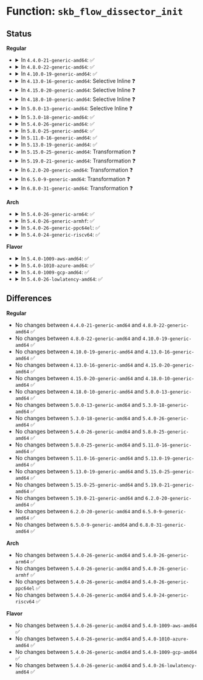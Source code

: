 # Function: <code>skb_flow_dissector_init</code>

## Status
<b>Regular</b>
<ul>
<li>
<details>
<summary>In <code>4.4.0-21-generic-amd64</code>: ✅</summary>

```c
void skb_flow_dissector_init(struct flow_dissector * flow_dissector, const struct flow_dissector_key * key, unsigned int key_count)
```

```json
{
  "name": "skb_flow_dissector_init",
  "collision_type": "Unique Global",
  "inline_type": "No",
  "funcs": [
    {
      "addr": 18446744071586256336,
      "name": "skb_flow_dissector_init",
      "external": true,
      "loc": "net/core/flow_dissector.c:41",
      "file": "net/core/flow_dissector.c",
      "inline": "seen, unknown",
      "caller_inline": [],
      "caller_func": [
        "net/core/flow_dissector.c:init_default_flow_dissectors",
        "net/core/flow_dissector.c:init_default_flow_dissectors"
      ]
    }
  ],
  "symbols": [
    {
      "addr": 18446744071586256336,
      "name": "skb_flow_dissector_init",
      "section": ".text",
      "bind": "STB_GLOBAL",
      "size": 166
    }
  ]
}
```
</details>
</li>
<li>
<details>
<summary>In <code>4.8.0-22-generic-amd64</code>: ✅</summary>

```c
void skb_flow_dissector_init(struct flow_dissector * flow_dissector, const struct flow_dissector_key * key, unsigned int key_count)
```

```json
{
  "name": "skb_flow_dissector_init",
  "collision_type": "Unique Global",
  "inline_type": "No",
  "funcs": [
    {
      "addr": 18446744071586680592,
      "name": "skb_flow_dissector_init",
      "external": true,
      "loc": "net/core/flow_dissector.c:28",
      "file": "net/core/flow_dissector.c",
      "inline": "seen, unknown",
      "caller_inline": [],
      "caller_func": [
        "net/core/flow_dissector.c:init_default_flow_dissectors",
        "net/core/flow_dissector.c:init_default_flow_dissectors",
        "net/core/flow_dissector.c:init_default_flow_dissectors"
      ]
    }
  ],
  "symbols": [
    {
      "addr": 18446744071586680592,
      "name": "skb_flow_dissector_init",
      "section": ".text",
      "bind": "STB_GLOBAL",
      "size": 166
    }
  ]
}
```
</details>
</li>
<li>
<details>
<summary>In <code>4.10.0-19-generic-amd64</code>: ✅</summary>

```c
void skb_flow_dissector_init(struct flow_dissector * flow_dissector, const struct flow_dissector_key * key, unsigned int key_count)
```

```json
{
  "name": "skb_flow_dissector_init",
  "collision_type": "Unique Global",
  "inline_type": "No",
  "funcs": [
    {
      "addr": 18446744071586865248,
      "name": "skb_flow_dissector_init",
      "external": true,
      "loc": "net/core/flow_dissector.c:30",
      "file": "net/core/flow_dissector.c",
      "inline": "seen, unknown",
      "caller_inline": [],
      "caller_func": [
        "net/core/flow_dissector.c:init_default_flow_dissectors",
        "net/core/flow_dissector.c:init_default_flow_dissectors",
        "net/core/flow_dissector.c:init_default_flow_dissectors"
      ]
    }
  ],
  "symbols": [
    {
      "addr": 18446744071586865248,
      "name": "skb_flow_dissector_init",
      "section": ".text",
      "bind": "STB_GLOBAL",
      "size": 175
    }
  ]
}
```
</details>
</li>
<li>
<details>
<summary>In <code>4.13.0-16-generic-amd64</code>: Selective Inline ❓</summary>

```c
void skb_flow_dissector_init(struct flow_dissector * flow_dissector, const struct flow_dissector_key * key, unsigned int key_count)
```

```json
{
  "name": "skb_flow_dissector_init",
  "collision_type": "Unique Global",
  "inline_type": "Selective",
  "funcs": [
    {
      "addr": 18446744071586990352,
      "name": "skb_flow_dissector_init",
      "external": true,
      "loc": "net/core/flow_dissector.c:31",
      "file": "net/core/flow_dissector.c",
      "inline": "not declared, inlined",
      "caller_inline": [],
      "caller_func": [
        "net/core/flow_dissector.c:init_default_flow_dissectors",
        "net/core/flow_dissector.c:init_default_flow_dissectors",
        "net/core/flow_dissector.c:init_default_flow_dissectors"
      ]
    }
  ],
  "symbols": [
    {
      "addr": 18446744071586990352,
      "name": "skb_flow_dissector_init",
      "section": ".text",
      "bind": "STB_GLOBAL",
      "size": 175
    }
  ]
}
```
</details>
</li>
<li>
<details>
<summary>In <code>4.15.0-20-generic-amd64</code>: Selective Inline ❓</summary>

```c
void skb_flow_dissector_init(struct flow_dissector * flow_dissector, const struct flow_dissector_key * key, unsigned int key_count)
```

```json
{
  "name": "skb_flow_dissector_init",
  "collision_type": "Unique Global",
  "inline_type": "Selective",
  "funcs": [
    {
      "addr": 18446744071587488288,
      "name": "skb_flow_dissector_init",
      "external": true,
      "loc": "net/core/flow_dissector.c:34",
      "file": "net/core/flow_dissector.c",
      "inline": "not declared, inlined",
      "caller_inline": [],
      "caller_func": [
        "net/core/flow_dissector.c:init_default_flow_dissectors",
        "net/core/flow_dissector.c:init_default_flow_dissectors",
        "net/core/flow_dissector.c:init_default_flow_dissectors"
      ]
    }
  ],
  "symbols": [
    {
      "addr": 18446744071587488288,
      "name": "skb_flow_dissector_init",
      "section": ".text",
      "bind": "STB_GLOBAL",
      "size": 175
    }
  ]
}
```
</details>
</li>
<li>
<details>
<summary>In <code>4.18.0-10-generic-amd64</code>: Selective Inline ❓</summary>

```c
void skb_flow_dissector_init(struct flow_dissector * flow_dissector, const struct flow_dissector_key * key, unsigned int key_count)
```

```json
{
  "name": "skb_flow_dissector_init",
  "collision_type": "Unique Global",
  "inline_type": "Selective",
  "funcs": [
    {
      "addr": 18446744071587793536,
      "name": "skb_flow_dissector_init",
      "external": true,
      "loc": "net/core/flow_dissector.c:35",
      "file": "net/core/flow_dissector.c",
      "inline": "not declared, inlined",
      "caller_inline": [],
      "caller_func": [
        "net/core/flow_dissector.c:init_default_flow_dissectors",
        "net/core/flow_dissector.c:init_default_flow_dissectors",
        "net/core/flow_dissector.c:init_default_flow_dissectors"
      ]
    }
  ],
  "symbols": [
    {
      "addr": 18446744071587793536,
      "name": "skb_flow_dissector_init",
      "section": ".text",
      "bind": "STB_GLOBAL",
      "size": 176
    }
  ]
}
```
</details>
</li>
<li>
<details>
<summary>In <code>5.0.0-13-generic-amd64</code>: Selective Inline ❓</summary>

```c
void skb_flow_dissector_init(struct flow_dissector * flow_dissector, const struct flow_dissector_key * key, unsigned int key_count)
```

```json
{
  "name": "skb_flow_dissector_init",
  "collision_type": "Unique Global",
  "inline_type": "Selective",
  "funcs": [
    {
      "addr": 18446744071587927648,
      "name": "skb_flow_dissector_init",
      "external": true,
      "loc": "net/core/flow_dissector.c:38",
      "file": "net/core/flow_dissector.c",
      "inline": "not declared, inlined",
      "caller_inline": [],
      "caller_func": [
        "net/core/flow_dissector.c:init_default_flow_dissectors",
        "net/core/flow_dissector.c:init_default_flow_dissectors",
        "net/core/flow_dissector.c:init_default_flow_dissectors"
      ]
    }
  ],
  "symbols": [
    {
      "addr": 18446744071587927648,
      "name": "skb_flow_dissector_init",
      "section": ".text",
      "bind": "STB_GLOBAL",
      "size": 176
    }
  ]
}
```
</details>
</li>
<li>
<details>
<summary>In <code>5.3.0-18-generic-amd64</code>: ✅</summary>

```c
void skb_flow_dissector_init(struct flow_dissector * flow_dissector, const struct flow_dissector_key * key, unsigned int key_count)
```

```json
{
  "name": "skb_flow_dissector_init",
  "collision_type": "Unique Global",
  "inline_type": "No",
  "funcs": [
    {
      "addr": 18446744071588235168,
      "name": "skb_flow_dissector_init",
      "external": true,
      "loc": "net/core/flow_dissector.c:43",
      "file": "net/core/flow_dissector.c",
      "inline": "seen, unknown",
      "caller_inline": [],
      "caller_func": [
        "net/core/flow_dissector.c:init_default_flow_dissectors",
        "net/core/flow_dissector.c:init_default_flow_dissectors",
        "net/core/flow_dissector.c:init_default_flow_dissectors"
      ]
    }
  ],
  "symbols": [
    {
      "addr": 18446744071588235168,
      "name": "skb_flow_dissector_init",
      "section": ".text",
      "bind": "STB_GLOBAL",
      "size": 146
    }
  ]
}
```
</details>
</li>
<li>
<details>
<summary>In <code>5.4.0-26-generic-amd64</code>: ✅</summary>

```c
void skb_flow_dissector_init(struct flow_dissector * flow_dissector, const struct flow_dissector_key * key, unsigned int key_count)
```

```json
{
  "name": "skb_flow_dissector_init",
  "collision_type": "Unique Global",
  "inline_type": "No",
  "funcs": [
    {
      "addr": 18446744071588439888,
      "name": "skb_flow_dissector_init",
      "external": true,
      "loc": "net/core/flow_dissector.c:43",
      "file": "net/core/flow_dissector.c",
      "inline": "seen, unknown",
      "caller_inline": [],
      "caller_func": [
        "net/core/flow_dissector.c:init_default_flow_dissectors",
        "net/core/flow_dissector.c:init_default_flow_dissectors",
        "net/core/flow_dissector.c:init_default_flow_dissectors"
      ]
    }
  ],
  "symbols": [
    {
      "addr": 18446744071588439888,
      "name": "skb_flow_dissector_init",
      "section": ".text",
      "bind": "STB_GLOBAL",
      "size": 146
    }
  ]
}
```
</details>
</li>
<li>
<details>
<summary>In <code>5.8.0-25-generic-amd64</code>: ✅</summary>

```c
void skb_flow_dissector_init(struct flow_dissector * flow_dissector, const struct flow_dissector_key * key, unsigned int key_count)
```

```json
{
  "name": "skb_flow_dissector_init",
  "collision_type": "Unique Global",
  "inline_type": "No",
  "funcs": [
    {
      "addr": 18446744071589308176,
      "name": "skb_flow_dissector_init",
      "external": true,
      "loc": "net/core/flow_dissector.c:42",
      "file": "net/core/flow_dissector.c",
      "inline": "seen, unknown",
      "caller_inline": [],
      "caller_func": [
        "net/core/flow_dissector.c:init_default_flow_dissectors",
        "net/core/flow_dissector.c:init_default_flow_dissectors",
        "net/core/flow_dissector.c:init_default_flow_dissectors"
      ]
    }
  ],
  "symbols": [
    {
      "addr": 18446744071589308176,
      "name": "skb_flow_dissector_init",
      "section": ".text",
      "bind": "STB_GLOBAL",
      "size": 141
    }
  ]
}
```
</details>
</li>
<li>
<details>
<summary>In <code>5.11.0-16-generic-amd64</code>: ✅</summary>

```c
void skb_flow_dissector_init(struct flow_dissector * flow_dissector, const struct flow_dissector_key * key, unsigned int key_count)
```

```json
{
  "name": "skb_flow_dissector_init",
  "collision_type": "Unique Global",
  "inline_type": "No",
  "funcs": [
    {
      "addr": 18446744071589307168,
      "name": "skb_flow_dissector_init",
      "external": true,
      "loc": "net/core/flow_dissector.c:42",
      "file": "net/core/flow_dissector.c",
      "inline": "seen, unknown",
      "caller_inline": [],
      "caller_func": [
        "net/core/flow_dissector.c:init_default_flow_dissectors",
        "net/core/flow_dissector.c:init_default_flow_dissectors",
        "net/core/flow_dissector.c:init_default_flow_dissectors"
      ]
    }
  ],
  "symbols": [
    {
      "addr": 18446744071589307168,
      "name": "skb_flow_dissector_init",
      "section": ".text",
      "bind": "STB_GLOBAL",
      "size": 141
    }
  ]
}
```
</details>
</li>
<li>
<details>
<summary>In <code>5.13.0-19-generic-amd64</code>: ✅</summary>

```c
void skb_flow_dissector_init(struct flow_dissector * flow_dissector, const struct flow_dissector_key * key, unsigned int key_count)
```

```json
{
  "name": "skb_flow_dissector_init",
  "collision_type": "Unique Global",
  "inline_type": "No",
  "funcs": [
    {
      "addr": 18446744071589201152,
      "name": "skb_flow_dissector_init",
      "external": true,
      "loc": "net/core/flow_dissector.c:43",
      "file": "net/core/flow_dissector.c",
      "inline": "seen, unknown",
      "caller_inline": [],
      "caller_func": [
        "net/core/flow_dissector.c:init_default_flow_dissectors",
        "net/core/flow_dissector.c:init_default_flow_dissectors",
        "net/core/flow_dissector.c:init_default_flow_dissectors"
      ]
    }
  ],
  "symbols": [
    {
      "addr": 18446744071589201152,
      "name": "skb_flow_dissector_init",
      "section": ".text",
      "bind": "STB_GLOBAL",
      "size": 141
    }
  ]
}
```
</details>
</li>
<li>
<details>
<summary>In <code>5.15.0-25-generic-amd64</code>: Transformation ❓</summary>

```c
void skb_flow_dissector_init(struct flow_dissector * flow_dissector, const struct flow_dissector_key * key, unsigned int key_count)
```

```json
{
  "name": "skb_flow_dissector_init",
  "collision_type": "Unique Global",
  "inline_type": "No",
  "funcs": [
    {
      "addr": 0,
      "name": "skb_flow_dissector_init",
      "external": true,
      "loc": "net/core/flow_dissector.c:43",
      "file": "net/core/flow_dissector.c",
      "inline": "seen, unknown",
      "caller_inline": [],
      "caller_func": [
        "net/core/flow_dissector.c:init_default_flow_dissectors",
        "net/core/flow_dissector.c:init_default_flow_dissectors",
        "net/core/flow_dissector.c:init_default_flow_dissectors"
      ]
    }
  ],
  "symbols": [
    {
      "addr": 18446744071592695410,
      "name": "skb_flow_dissector_init.cold",
      "section": ".text",
      "bind": "STB_LOCAL",
      "size": 77
    },
    {
      "addr": 18446744071589924736,
      "name": "skb_flow_dissector_init",
      "section": ".text",
      "bind": "STB_GLOBAL",
      "size": 177
    }
  ]
}
```
</details>
</li>
<li>
<details>
<summary>In <code>5.19.0-21-generic-amd64</code>: Transformation ❓</summary>

```c
void skb_flow_dissector_init(struct flow_dissector * flow_dissector, const struct flow_dissector_key * key, unsigned int key_count)
```

```json
{
  "name": "skb_flow_dissector_init",
  "collision_type": "Unique Global",
  "inline_type": "No",
  "funcs": [
    {
      "addr": 0,
      "name": "skb_flow_dissector_init",
      "external": true,
      "loc": "net/core/flow_dissector.c:45",
      "file": "net/core/flow_dissector.c",
      "inline": "seen, unknown",
      "caller_inline": [],
      "caller_func": [
        "net/core/flow_dissector.c:init_default_flow_dissectors",
        "net/core/flow_dissector.c:init_default_flow_dissectors",
        "net/core/flow_dissector.c:init_default_flow_dissectors"
      ]
    }
  ],
  "symbols": [
    {
      "addr": 18446744071594580993,
      "name": "skb_flow_dissector_init.cold",
      "section": ".text",
      "bind": "STB_LOCAL",
      "size": 77
    },
    {
      "addr": 18446744071591456832,
      "name": "skb_flow_dissector_init",
      "section": ".text",
      "bind": "STB_GLOBAL",
      "size": 191
    }
  ]
}
```
</details>
</li>
<li>
<details>
<summary>In <code>6.2.0-20-generic-amd64</code>: Transformation ❓</summary>

```c
void skb_flow_dissector_init(struct flow_dissector * flow_dissector, const struct flow_dissector_key * key, unsigned int key_count)
```

```json
{
  "name": "skb_flow_dissector_init",
  "collision_type": "Unique Global",
  "inline_type": "No",
  "funcs": [
    {
      "addr": 0,
      "name": "skb_flow_dissector_init",
      "external": true,
      "loc": "net/core/flow_dissector.c:45",
      "file": "net/core/flow_dissector.c",
      "inline": "seen, unknown",
      "caller_inline": [],
      "caller_func": [
        "net/core/flow_dissector.c:init_default_flow_dissectors",
        "net/core/flow_dissector.c:init_default_flow_dissectors",
        "net/core/flow_dissector.c:init_default_flow_dissectors"
      ]
    }
  ],
  "symbols": [
    {
      "addr": 18446744071596322881,
      "name": "skb_flow_dissector_init.cold",
      "section": ".text",
      "bind": "STB_LOCAL",
      "size": 77
    },
    {
      "addr": 18446744071593224816,
      "name": "skb_flow_dissector_init",
      "section": ".text",
      "bind": "STB_GLOBAL",
      "size": 191
    }
  ]
}
```
</details>
</li>
<li>
<details>
<summary>In <code>6.5.0-9-generic-amd64</code>: Transformation ❓</summary>

```c
void skb_flow_dissector_init(struct flow_dissector * flow_dissector, const struct flow_dissector_key * key, unsigned int key_count)
```

```json
{
  "name": "skb_flow_dissector_init",
  "collision_type": "Unique Global",
  "inline_type": "No",
  "funcs": [
    {
      "addr": 0,
      "name": "skb_flow_dissector_init",
      "external": true,
      "loc": "net/core/flow_dissector.c:46",
      "file": "net/core/flow_dissector.c",
      "inline": "seen, unknown",
      "caller_inline": [],
      "caller_func": [
        "net/core/flow_dissector.c:init_default_flow_dissectors",
        "net/core/flow_dissector.c:init_default_flow_dissectors",
        "net/core/flow_dissector.c:init_default_flow_dissectors"
      ]
    }
  ],
  "symbols": [
    {
      "addr": 18446744071596852888,
      "name": "skb_flow_dissector_init.cold",
      "section": ".text",
      "bind": "STB_LOCAL",
      "size": 72
    },
    {
      "addr": 18446744071593684544,
      "name": "skb_flow_dissector_init",
      "section": ".text",
      "bind": "STB_GLOBAL",
      "size": 237
    }
  ]
}
```
</details>
</li>
<li>
<details>
<summary>In <code>6.8.0-31-generic-amd64</code>: Transformation ❓</summary>

```c
void skb_flow_dissector_init(struct flow_dissector * flow_dissector, const struct flow_dissector_key * key, unsigned int key_count)
```

```json
{
  "name": "skb_flow_dissector_init",
  "collision_type": "Unique Global",
  "inline_type": "No",
  "funcs": [
    {
      "addr": 0,
      "name": "skb_flow_dissector_init",
      "external": true,
      "loc": "net/core/flow_dissector.c:46",
      "file": "net/core/flow_dissector.c",
      "inline": "seen, unknown",
      "caller_inline": [],
      "caller_func": [
        "net/core/flow_dissector.c:init_default_flow_dissectors",
        "net/core/flow_dissector.c:init_default_flow_dissectors",
        "net/core/flow_dissector.c:init_default_flow_dissectors",
        "net/xfrm/xfrm_policy.c:xfrm_init"
      ]
    }
  ],
  "symbols": [
    {
      "addr": 18446744071597777853,
      "name": "skb_flow_dissector_init.cold",
      "section": ".text",
      "bind": "STB_LOCAL",
      "size": 77
    },
    {
      "addr": 18446744071594462688,
      "name": "skb_flow_dissector_init",
      "section": ".text",
      "bind": "STB_GLOBAL",
      "size": 242
    }
  ]
}
```
</details>
</li>
</ul>
<b>Arch</b>
<ul>
<li>
<details>
<summary>In <code>5.4.0-26-generic-arm64</code>: ✅</summary>

```c
void skb_flow_dissector_init(struct flow_dissector * flow_dissector, const struct flow_dissector_key * key, unsigned int key_count)
```

```json
{
  "name": "skb_flow_dissector_init",
  "collision_type": "Unique Global",
  "inline_type": "No",
  "funcs": [
    {
      "addr": 18446603336501963400,
      "name": "skb_flow_dissector_init",
      "external": true,
      "loc": "net/core/flow_dissector.c:43",
      "file": "net/core/flow_dissector.c",
      "inline": "seen, unknown",
      "caller_inline": [],
      "caller_func": [
        "net/core/flow_dissector.c:init_default_flow_dissectors",
        "net/core/flow_dissector.c:init_default_flow_dissectors",
        "net/core/flow_dissector.c:init_default_flow_dissectors"
      ]
    }
  ],
  "symbols": [
    {
      "addr": 18446603336501963400,
      "name": "skb_flow_dissector_init",
      "section": ".text",
      "bind": "STB_GLOBAL",
      "size": 188
    }
  ]
}
```
</details>
</li>
<li>
<details>
<summary>In <code>5.4.0-26-generic-armhf</code>: ✅</summary>

```c
void skb_flow_dissector_init(struct flow_dissector * flow_dissector, const struct flow_dissector_key * key, unsigned int key_count)
```

```json
{
  "name": "skb_flow_dissector_init",
  "collision_type": "Unique Global",
  "inline_type": "No",
  "funcs": [
    {
      "addr": 3234717144,
      "name": "skb_flow_dissector_init",
      "external": true,
      "loc": "net/core/flow_dissector.c:43",
      "file": "net/core/flow_dissector.c",
      "inline": "seen, unknown",
      "caller_inline": [],
      "caller_func": [
        "net/core/flow_dissector.c:init_default_flow_dissectors",
        "net/core/flow_dissector.c:init_default_flow_dissectors",
        "net/core/flow_dissector.c:init_default_flow_dissectors"
      ]
    }
  ],
  "symbols": [
    {
      "addr": 3234717144,
      "name": "skb_flow_dissector_init",
      "section": ".text",
      "bind": "STB_GLOBAL",
      "size": 168
    }
  ]
}
```
</details>
</li>
<li>
<details>
<summary>In <code>5.4.0-26-generic-ppc64el</code>: ✅</summary>

```c
void skb_flow_dissector_init(struct flow_dissector * flow_dissector, const struct flow_dissector_key * key, unsigned int key_count)
```

```json
{
  "name": "skb_flow_dissector_init",
  "collision_type": "Unique Global",
  "inline_type": "No",
  "funcs": [
    {
      "addr": 13835058055295388256,
      "name": "skb_flow_dissector_init",
      "external": true,
      "loc": "net/core/flow_dissector.c:43",
      "file": "net/core/flow_dissector.c",
      "inline": "seen, unknown",
      "caller_inline": [],
      "caller_func": [
        "net/core/flow_dissector.c:init_default_flow_dissectors",
        "net/core/flow_dissector.c:init_default_flow_dissectors",
        "net/core/flow_dissector.c:init_default_flow_dissectors"
      ]
    }
  ],
  "symbols": [
    {
      "addr": 13835058055295388256,
      "name": "skb_flow_dissector_init",
      "section": ".text",
      "bind": "STB_GLOBAL",
      "size": 208
    }
  ]
}
```
</details>
</li>
<li>
<details>
<summary>In <code>5.4.0-24-generic-riscv64</code>: ✅</summary>

```c
void skb_flow_dissector_init(struct flow_dissector * flow_dissector, const struct flow_dissector_key * key, unsigned int key_count)
```

```json
{
  "name": "skb_flow_dissector_init",
  "collision_type": "Unique Global",
  "inline_type": "No",
  "funcs": [
    {
      "addr": 18446743936278263778,
      "name": "skb_flow_dissector_init",
      "external": true,
      "loc": "net/core/flow_dissector.c:43",
      "file": "net/core/flow_dissector.c",
      "inline": "seen, unknown",
      "caller_inline": [],
      "caller_func": [
        "net/core/flow_dissector.c:init_default_flow_dissectors",
        "net/core/flow_dissector.c:init_default_flow_dissectors",
        "net/core/flow_dissector.c:init_default_flow_dissectors"
      ]
    }
  ],
  "symbols": [
    {
      "addr": 18446743936278263778,
      "name": "skb_flow_dissector_init",
      "section": ".text",
      "bind": "STB_GLOBAL",
      "size": 152
    }
  ]
}
```
</details>
</li>
</ul>
<b>Flavor</b>
<ul>
<li>
<details>
<summary>In <code>5.4.0-1009-aws-amd64</code>: ✅</summary>

```c
void skb_flow_dissector_init(struct flow_dissector * flow_dissector, const struct flow_dissector_key * key, unsigned int key_count)
```

```json
{
  "name": "skb_flow_dissector_init",
  "collision_type": "Unique Global",
  "inline_type": "No",
  "funcs": [
    {
      "addr": 18446744071588046672,
      "name": "skb_flow_dissector_init",
      "external": true,
      "loc": "net/core/flow_dissector.c:43",
      "file": "net/core/flow_dissector.c",
      "inline": "seen, unknown",
      "caller_inline": [],
      "caller_func": [
        "net/core/flow_dissector.c:init_default_flow_dissectors",
        "net/core/flow_dissector.c:init_default_flow_dissectors",
        "net/core/flow_dissector.c:init_default_flow_dissectors"
      ]
    }
  ],
  "symbols": [
    {
      "addr": 18446744071588046672,
      "name": "skb_flow_dissector_init",
      "section": ".text",
      "bind": "STB_GLOBAL",
      "size": 146
    }
  ]
}
```
</details>
</li>
<li>
<details>
<summary>In <code>5.4.0-1010-azure-amd64</code>: ✅</summary>

```c
void skb_flow_dissector_init(struct flow_dissector * flow_dissector, const struct flow_dissector_key * key, unsigned int key_count)
```

```json
{
  "name": "skb_flow_dissector_init",
  "collision_type": "Unique Global",
  "inline_type": "No",
  "funcs": [
    {
      "addr": 18446744071587759760,
      "name": "skb_flow_dissector_init",
      "external": true,
      "loc": "net/core/flow_dissector.c:43",
      "file": "net/core/flow_dissector.c",
      "inline": "seen, unknown",
      "caller_inline": [],
      "caller_func": [
        "net/core/flow_dissector.c:init_default_flow_dissectors",
        "net/core/flow_dissector.c:init_default_flow_dissectors",
        "net/core/flow_dissector.c:init_default_flow_dissectors"
      ]
    }
  ],
  "symbols": [
    {
      "addr": 18446744071587759760,
      "name": "skb_flow_dissector_init",
      "section": ".text",
      "bind": "STB_GLOBAL",
      "size": 146
    }
  ]
}
```
</details>
</li>
<li>
<details>
<summary>In <code>5.4.0-1009-gcp-amd64</code>: ✅</summary>

```c
void skb_flow_dissector_init(struct flow_dissector * flow_dissector, const struct flow_dissector_key * key, unsigned int key_count)
```

```json
{
  "name": "skb_flow_dissector_init",
  "collision_type": "Unique Global",
  "inline_type": "No",
  "funcs": [
    {
      "addr": 18446744071588378448,
      "name": "skb_flow_dissector_init",
      "external": true,
      "loc": "net/core/flow_dissector.c:43",
      "file": "net/core/flow_dissector.c",
      "inline": "seen, unknown",
      "caller_inline": [],
      "caller_func": [
        "net/core/flow_dissector.c:init_default_flow_dissectors",
        "net/core/flow_dissector.c:init_default_flow_dissectors",
        "net/core/flow_dissector.c:init_default_flow_dissectors"
      ]
    }
  ],
  "symbols": [
    {
      "addr": 18446744071588378448,
      "name": "skb_flow_dissector_init",
      "section": ".text",
      "bind": "STB_GLOBAL",
      "size": 146
    }
  ]
}
```
</details>
</li>
<li>
<details>
<summary>In <code>5.4.0-26-lowlatency-amd64</code>: ✅</summary>

```c
void skb_flow_dissector_init(struct flow_dissector * flow_dissector, const struct flow_dissector_key * key, unsigned int key_count)
```

```json
{
  "name": "skb_flow_dissector_init",
  "collision_type": "Unique Global",
  "inline_type": "No",
  "funcs": [
    {
      "addr": 18446744071588514144,
      "name": "skb_flow_dissector_init",
      "external": true,
      "loc": "net/core/flow_dissector.c:43",
      "file": "net/core/flow_dissector.c",
      "inline": "seen, unknown",
      "caller_inline": [],
      "caller_func": [
        "net/core/flow_dissector.c:init_default_flow_dissectors",
        "net/core/flow_dissector.c:init_default_flow_dissectors",
        "net/core/flow_dissector.c:init_default_flow_dissectors"
      ]
    }
  ],
  "symbols": [
    {
      "addr": 18446744071588514144,
      "name": "skb_flow_dissector_init",
      "section": ".text",
      "bind": "STB_GLOBAL",
      "size": 146
    }
  ]
}
```
</details>
</li>
</ul>

## Differences
<b>Regular</b>
<ul>
<li>
No changes between <code>4.4.0-21-generic-amd64</code> and <code>4.8.0-22-generic-amd64</code> ✅
</li>
<li>
No changes between <code>4.8.0-22-generic-amd64</code> and <code>4.10.0-19-generic-amd64</code> ✅
</li>
<li>
No changes between <code>4.10.0-19-generic-amd64</code> and <code>4.13.0-16-generic-amd64</code> ✅
</li>
<li>
No changes between <code>4.13.0-16-generic-amd64</code> and <code>4.15.0-20-generic-amd64</code> ✅
</li>
<li>
No changes between <code>4.15.0-20-generic-amd64</code> and <code>4.18.0-10-generic-amd64</code> ✅
</li>
<li>
No changes between <code>4.18.0-10-generic-amd64</code> and <code>5.0.0-13-generic-amd64</code> ✅
</li>
<li>
No changes between <code>5.0.0-13-generic-amd64</code> and <code>5.3.0-18-generic-amd64</code> ✅
</li>
<li>
No changes between <code>5.3.0-18-generic-amd64</code> and <code>5.4.0-26-generic-amd64</code> ✅
</li>
<li>
No changes between <code>5.4.0-26-generic-amd64</code> and <code>5.8.0-25-generic-amd64</code> ✅
</li>
<li>
No changes between <code>5.8.0-25-generic-amd64</code> and <code>5.11.0-16-generic-amd64</code> ✅
</li>
<li>
No changes between <code>5.11.0-16-generic-amd64</code> and <code>5.13.0-19-generic-amd64</code> ✅
</li>
<li>
No changes between <code>5.13.0-19-generic-amd64</code> and <code>5.15.0-25-generic-amd64</code> ✅
</li>
<li>
No changes between <code>5.15.0-25-generic-amd64</code> and <code>5.19.0-21-generic-amd64</code> ✅
</li>
<li>
No changes between <code>5.19.0-21-generic-amd64</code> and <code>6.2.0-20-generic-amd64</code> ✅
</li>
<li>
No changes between <code>6.2.0-20-generic-amd64</code> and <code>6.5.0-9-generic-amd64</code> ✅
</li>
<li>
No changes between <code>6.5.0-9-generic-amd64</code> and <code>6.8.0-31-generic-amd64</code> ✅
</li>
</ul>
<b>Arch</b>
<ul>
<li>
No changes between <code>5.4.0-26-generic-amd64</code> and <code>5.4.0-26-generic-arm64</code> ✅
</li>
<li>
No changes between <code>5.4.0-26-generic-amd64</code> and <code>5.4.0-26-generic-armhf</code> ✅
</li>
<li>
No changes between <code>5.4.0-26-generic-amd64</code> and <code>5.4.0-26-generic-ppc64el</code> ✅
</li>
<li>
No changes between <code>5.4.0-26-generic-amd64</code> and <code>5.4.0-24-generic-riscv64</code> ✅
</li>
</ul>
<b>Flavor</b>
<ul>
<li>
No changes between <code>5.4.0-26-generic-amd64</code> and <code>5.4.0-1009-aws-amd64</code> ✅
</li>
<li>
No changes between <code>5.4.0-26-generic-amd64</code> and <code>5.4.0-1010-azure-amd64</code> ✅
</li>
<li>
No changes between <code>5.4.0-26-generic-amd64</code> and <code>5.4.0-1009-gcp-amd64</code> ✅
</li>
<li>
No changes between <code>5.4.0-26-generic-amd64</code> and <code>5.4.0-26-lowlatency-amd64</code> ✅
</li>
</ul>
